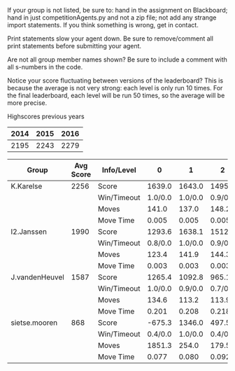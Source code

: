 If your group is not listed, be sure to: hand in the assignment on Blackboard; hand in just competitionAgents.py and not a zip file; not add any strange import statements. If you think something is wrong, get in contact.

Print statements slow your agent down. Be sure to remove/comment all print statements before submitting your agent.

Are not all group member names shown? Be sure to include a comment with all s-numbers in the code.

Notice your score fluctuating between versions of the leaderboard? This is because the average is not very strong: each level is only run 10 times. For the final leaderboard, each level will be run 50 times, so the average will be more precise.

Highscores previous years

| 2014 | 2015 | 2016 |
|---|---|---|
| 2195 | 2243 | 2279 |



Group | Avg Score | Info/Level | 0 | 1 | 2 | 3 | 4 | 5 | 6 | 7 | 8 | 9 | 10 | 11 
| --- | --- | --- | --- | --- | --- | --- | --- | --- | --- | --- | --- | --- | --- | --- 
K.Karelse | 2256 | Score | 1639.0 | 1643.0 | 1495.8 | 1639.5 | 1484.2 | 3580.3 | 3743.6 | 1925.9 | 3625.5 | 3811.8 | 1536.1 | 941.9
| | | Win/Timeout | 1.0/0.0 | 1.0/0.0 | 0.9/0.0 | 0.9/0.0 | 0.8/0.0 | 1.0/0.0 | 0.8/0.0 | 0.0/0.0 | 0.9/0.0 | 0.8/0.0 | 0.0/0.0 | 0.0/0.0
| | | Moves | 141.0 | 137.0 | 148.2 | 96.5 | 97.8 | 309.7 | 301.4 | 157.1 | 460.5 | 475.2 | 219.9 | 118.1
| | | Move Time | 0.005 | 0.005 | 0.005 | 0.003 | 0.003 | 0.004 | 0.004 | 0.004 | 0.009 | 0.009 | 0.009 | 0.009
I2.Janssen | 1990 | Score | 1293.6 | 1638.1 | 1512.7 | 1644.1 | 1755.3 | 2475.7 | 2933.3 | 1662.4 | 3600.0 | 3614.7 | 1425.1 | 329.9
| | | Win/Timeout | 0.8/0.0 | 1.0/0.0 | 0.9/0.0 | 0.9/0.0 | 1.0/0.0 | 0.6/0.0 | 0.6/0.0 | 0.0/0.0 | 0.9/0.0 | 0.8/0.0 | 0.0/0.0 | 0.0/0.0
| | | Moves | 123.4 | 141.9 | 144.3 | 98.9 | 94.7 | 237.3 | 249.7 | 117.6 | 424.0 | 420.3 | 180.9 | 74.1
| | | Move Time | 0.003 | 0.003 | 0.003 | 0.002 | 0.002 | 0.003 | 0.002 | 0.003 | 0.006 | 0.005 | 0.005 | 0.005
J.vandenHeuvel | 1587 | Score | 1265.4 | 1092.8 | 965.1 | 1175.5 | 928.3 | 2297.0 | 1599.2 | 751.4 | 3156.7 | 3148.2 | 1467.5 | 1195.9
| | | Win/Timeout | 1.0/0.0 | 0.9/0.0 | 0.7/0.0 | 0.9/0.0 | 0.7/0.0 | 0.9/0.0 | 0.4/0.0 | 0.0/0.0 | 0.8/0.0 | 0.9/0.0 | 0.1/0.0 | 0.1/0.0
| | | Moves | 134.6 | 113.2 | 113.9 | 86.5 | 79.7 | 175.0 | 144.8 | 89.6 | 349.3 | 363.8 | 202.5 | 178.1
| | | Move Time | 0.201 | 0.208 | 0.218 | 0.013 | 0.013 | 0.027 | 0.064 | 0.188 | 0.032 | 0.031 | 0.035 | 0.042
sietse.mooren | 868 | Score | -675.3 | 1346.0 | 497.5 | 1037.2 | 902.3 | 311.2 | 1687.1 | 594.5 | 2100.7 | 1163.1 | 1277.8 | 172.8
| | | Win/Timeout | 0.4/0.0 | 1.0/0.0 | 0.4/0.0 | 0.9/0.0 | 0.8/0.0 | 0.3/0.0 | 0.4/0.0 | 0.0/0.0 | 0.5/0.0 | 0.2/0.0 | 0.0/0.0 | 0.0/0.0
| | | Moves | 1851.3 | 254.0 | 179.5 | 123.8 | 102.7 | 1389.8 | 278.9 | 112.5 | 579.3 | 851.9 | 224.2 | 63.2
| | | Move Time | 0.077 | 0.080 | 0.092 | 0.012 | 0.012 | 0.023 | 0.033 | 0.068 | 0.035 | 0.035 | 0.037 | 0.051
